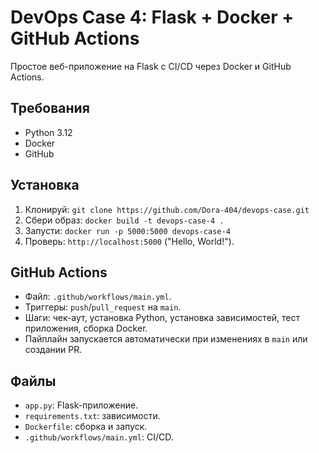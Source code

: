 # DevOps Case 4: Flask + Docker + GitHub Actions

Простое веб-приложение на Flask с CI/CD через Docker и GitHub Actions.

## Требования
- Python 3.12
- Docker
- GitHub

## Установка
1. Клонируй: `git clone https://github.com/Dora-404/devops-case.git`
2. Сбери образ: `docker build -t devops-case-4 .`
3. Запусти: `docker run -p 5000:5000 devops-case-4`
4. Проверь: `http://localhost:5000` ("Hello, World!").

## GitHub Actions
- Файл: `.github/workflows/main.yml`.
- Триггеры: `push`/`pull_request` на `main`.
- Шаги: чек-аут, установка Python, установка зависимостей, тест приложения, сборка Docker.
- Пайплайн запускается автоматически при изменениях в `main` или создании PR.

## Файлы
- `app.py`: Flask-приложение.
- `requirements.txt`: зависимости.
- `Dockerfile`: сборка и запуск.
- `.github/workflows/main.yml`: CI/CD.
